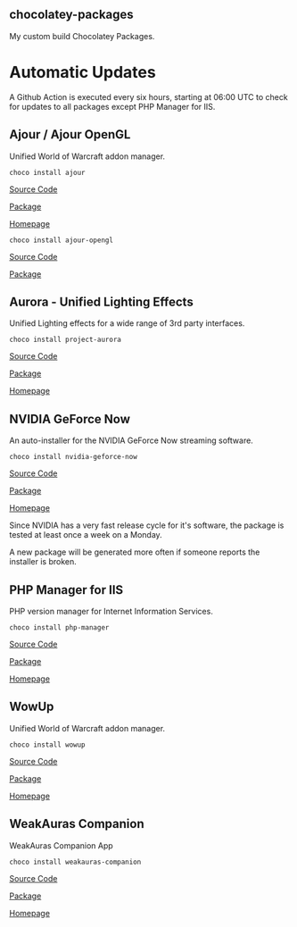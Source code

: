 chocolatey-packages
-------------------
My custom build Chocolatey Packages.

# Automatic Updates
A Github Action is executed every six hours, starting at 06:00 UTC to check for updates to all packages except PHP Manager for IIS.

## Ajour / Ajour OpenGL
Unified World of Warcraft addon manager.

`choco install ajour`

[Source Code](https://github.com/kwilliams1987/chocolatey-packages/tree/master/manual/ajour)

[Package](https://chocolatey.org/packages/ajour)

[Homepage](https://www.getajour.com/)


`choco install ajour-opengl`

[Source Code](https://github.com/kwilliams1987/chocolatey-packages/tree/master/manual/ajour-opengl)

[Package](https://chocolatey.org/packages/ajour-opengl)

## Aurora - Unified Lighting Effects
Unified Lighting effects for a wide range of 3rd party interfaces.

`choco install project-aurora`

[Source Code](https://github.com/kwilliams1987/chocolatey-packages/tree/master/manual/project-aurora)

[Package](https://chocolatey.org/packages/project-aurora)

[Homepage](http://www.project-aurora.com/)

## NVIDIA GeForce Now
An auto-installer for the NVIDIA GeForce Now streaming software.

`choco install nvidia-geforce-now`

[Source Code](https://github.com/kwilliams1987/chocolatey-packages/tree/master/manual/nvidia-geforce-now)

[Package](https://chocolatey.org/packages/nvidia-geforce-now)

[Homepage](https://www.nvidia.com/en-gb/geforce/products/geforce-now/)

Since NVIDIA has a very fast release cycle for it's software, the package is tested at least once a week on a Monday.

A new package will be generated more often if someone reports the installer is broken.

## PHP Manager for IIS
PHP version manager for Internet Information Services.

`choco install php-manager`

[Source Code](https://github.com/phpmanager/phpmanager/tree/master/Chocolatey)

[Package](https://chocolatey.org/packages/php-manager)

[Homepage](http://www.phpmanager.xyz/)

## WowUp
Unified World of Warcraft addon manager.

`choco install wowup`

[Source Code](https://github.com/kwilliams1987/chocolatey-packages/tree/master/manual/wowup)

[Package](https://chocolatey.org/packages/wowup)

[Homepage](https://wowup.io/)

## WeakAuras Companion
WeakAuras Companion App

`choco install weakauras-companion`

[Source Code](https://github.com/kwilliams1987/chocolatey-packages/tree/master/manual/weakauras-companion)

[Package](https://chocolatey.org/packages/weakauras-companion)

[Homepage](https://weakauras.wtf/)
